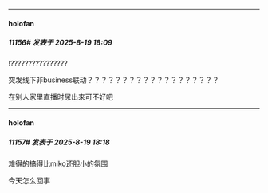﻿
*****

####  holofan  
##### 11156#       发表于 2025-8-19 18:09

!????????????????

突发线下非business联动？？？？？？？？？？？？？？？？？？？

在别人家里直播时尿出来可不好吧

*****

####  holofan  
##### 11157#       发表于 2025-8-19 18:18

难得的搞得比miko还胆小的氛围

今天怎么回事

